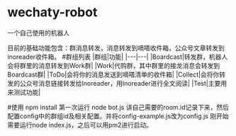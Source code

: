 # wechaty-robot
一个自己使用的机器人


目前的基础功能包含：群消息转发，消息转发到嘀嗒收件箱，公众号文章转发到inoreader收件箱。
#群组列表
|群组|功能|
|---|---|
|Boardcast|转发群，机器人会将群里的消息转发到Work群|
|Work|代购群，其中群里的接龙消息会转发到Boardcast群|
|ToDo|会将你的消息发送到嘀嗒清单的收件箱|
|Collect|会将你转发的公众号消息链接转发给Inoreader，用Inoreader进行全文阅读|
|Test|主要用来测试功能|

#使用 
npm install
第一次运行 node bot.js 讲自己需要的room.id记录下来，然后配置config中的群组id及相关配置。并将config-example.js改为config.js
刚开始需要运行node index.js，之后可以用pm2进行启动。
